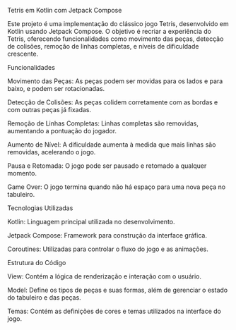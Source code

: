 Tetris em Kotlin com Jetpack Compose

Este projeto é uma implementação do clássico jogo Tetris, desenvolvido em Kotlin usando Jetpack Compose. O objetivo é recriar a experiência do Tetris, oferecendo funcionalidades como movimento das peças, detecção de colisões, remoção de linhas completas, e níveis de dificuldade crescente.

Funcionalidades

Movimento das Peças: As peças podem ser movidas para os lados e para baixo, e podem ser rotacionadas.

Detecção de Colisões: As peças colidem corretamente com as bordas e com outras peças já fixadas.

Remoção de Linhas Completas: Linhas completas são removidas, aumentando a pontuação do jogador.

Aumento de Nível: A dificuldade aumenta à medida que mais linhas são removidas, acelerando o jogo.

Pausa e Retomada: O jogo pode ser pausado e retomado a qualquer momento.

Game Over: O jogo termina quando não há espaço para uma nova peça no tabuleiro.

Tecnologias Utilizadas

Kotlin: Linguagem principal utilizada no desenvolvimento.

Jetpack Compose: Framework para construção da interface gráfica.

Coroutines: Utilizadas para controlar o fluxo do jogo e as animações.

Estrutura do Código

View: Contém a lógica de renderização e interação com o usuário.

Model: Define os tipos de peças e suas formas, além de gerenciar o estado do tabuleiro e das peças.

Temas: Contém as definições de cores e temas utilizados na interface do jogo.
